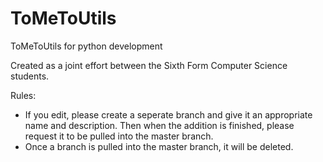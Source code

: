 # ToMeToUtils
ToMeToUtils for python development

Created as a joint effort between the Sixth Form Computer Science students.

Rules:
  - If you edit, please create a seperate branch and give it an appropriate name and description. Then when the addition is finished,
  please request it to be pulled into the master branch.
  - Once a branch is pulled into the master branch, it will be deleted.
